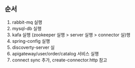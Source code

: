 ## 순서

1. rabbit-mq 실행
2. mysql-db 실행
3. kafa 실행 (zookeeper 실행 > server 실행 > connector 실)행
4. spring-config 실행
5. discoverty-server 실
6. apigateway/user/order/catalog 서비스 실행
7. connect sync 추가, create-connector.http 참고

